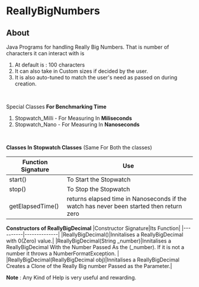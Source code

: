 ﻿# ReallyBigNumbers

## About
Java Programs for handling Really Big Numbers. That is number of characters it can interact with is <br>
1. At default is : 100 characters 
2. It can also take in Custom sizes if decided by the user.
3. It is also auto-tuned to match the user's need as passed on during creation.
<br>

Special Classes  **For Benchmarking Time**
1. Stopwatch_Milli - For Measuring In **Miliseconds**
2. Stopwatch_Nano - For Measuring In **Nanoseconds**
<br>

 **Classes In Stopwatch Classes** (Same For Both the classes)

|Function Signature|Use|
|--------|-------------|
|start()|To Start the Stopwatch|
|stop()|To Stop the Stopwatch|
|getElapsedTime()|returns elapsed time in Nanoseconds if the watch has never been started then return zero|

**Constructors of ReallyBigDecimal**
|Constructor Signature|Its Function|
|----------|--------------|
|ReallyBigDecimal()|Innitalises a ReallyBigDecimal with 0(Zero) value.|
|ReallyBigDecimal(String _number)|Innitalises a ReallyBigDecimal With the Number Passed As the (_number). If it is not a number it throws a NumberFormatException. |
|ReallyBigDecimal(ReallyBigDecimal obj)|Innitalises a ReallyBigDecimal Creates a Clone of the Really Big number Passed as the Parameter.|

**Note** : Any Kind of Help is very useful and rewarding.
